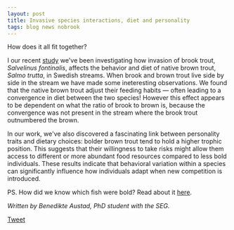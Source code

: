 ```yaml
---
layout: post
title: Invasive species interactions, diet and personality
tags: blog news nobrook
---
```


How does it all fit together?

<!--more-->

I our recent [study](https://onlinelibrary.wiley.com/doi/10.1002/ece3.70995?af=R) we've been investigating how invasion of brook trout, *Salvelinus fontinalis*, affects the behavior and diet of native brown trout, *Salmo trutta*, in Swedish streams. When brook and brown trout live side by side in the stream we have made some ineteresting observations. We found that the native brown trout adjust their feeding habits — often leading to a convergence in diet between the two species! However this effect appears to be dependent on what the ratio of brook to brown is, because the convergence was not present in the stream where the brook trout outnumbered the brown. 

In our work, we've also discovered a fascinating link between personality traits and dietary choices: bolder brown trout tend to hold a higher trophic position. This suggests that their willingness to take risks might allow them access to different or more abundant food resources compared to less bold individuals. These results indicate that behavioral variation within a species can significantly influence how individuals adapt when new competition is introduced.

PS. How did we know which fish were bold? Read about it [here](https://seggothenburg.com/blog/boldness-in-trout).


*Written by Benedikte Austad, PhD student with the SEG.*

<a href="https://twitter.com/share?ref_src=twsrc%5Etfw" class="twitter-share-button" data-show-count="false">Tweet</a><script async src="https://platform.twitter.com/widgets.js" charset="utf-8"></script>


